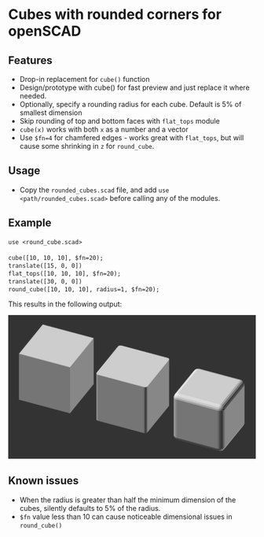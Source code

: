 # Cubes with rounded corners for openSCAD

## Features

* Drop-in replacement for `cube()` function
* Design/prototype with cube() for fast preview and just replace it where needed. 
* Optionally, specify a rounding radius for each cube. Default is 5% of
  smallest dimension 
* Skip rounding of top and bottom faces with `flat_tops` module
* `cube(x)` works with both `x` as a number and a vector
* Use `$fn=4` for chamfered edges - works great with `flat_tops`, but will cause some shrinking in `z` for `round_cube`.  

## Usage

* Copy the `rounded_cubes.scad` file, and add `use <path/rounded_cubes.scad>`
  before calling any of the modules.

## Example

```openscad
use <round_cube.scad>

cube([10, 10, 10], $fn=20);
translate([15, 0, 0])
flat_tops([10, 10, 10], $fn=20);
translate([30, 0, 0])
round_cube([10, 10, 10], radius=1, $fn=20);
```

This results in the following output:

![cube, flat top cube, rounded cube](cubes.png)

## Known issues

* When the radius is greater than half the minimum dimension of the cubes,
  silently defaults to 5% of the radius.
* `$fn` value less than 10 can cause noticeable dimensional issues in `round_cube()` 
